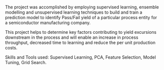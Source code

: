 The project was accomplished by employing supervised learning, ensemble modelling and unsupervised learning techniques to build and train a prediction model to identify Pass/Fail yield of a particular process entity for a semiconductor manufacturing company.

This project helps to determine key factors contributing to yield excursions downstream in the process and will enable an increase in process throughput, decreased time to learning and reduce the per unit production costs.

Skills and Tools used: Supervised Learning, PCA, Feature Selection, Model Tuning, Grid Search.
